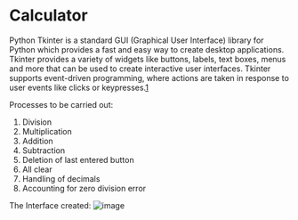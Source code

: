 # Calculator

Python Tkinter is a standard GUI (Graphical User Interface) library for Python which provides a fast and easy way to create desktop applications. Tkinter provides a variety of widgets like buttons, labels, text boxes, menus and more that can be used to create interactive user interfaces. Tkinter supports event-driven programming, where actions are taken in response to user events like clicks or keypresses.[1](https://www.geeksforgeeks.org/python-gui-tkinter/)

Processes to be carried out:
1. Division
2. Multiplication
3. Addition
4. Subtraction
5. Deletion of last entered button
6. All clear
7. Handling of decimals
8. Accounting for zero division error

The Interface created:
![image](https://github.com/user-attachments/assets/86fcb34b-f016-4eea-8b68-2ce60b0d3061)
